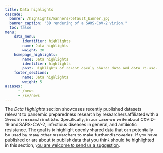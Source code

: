 ```yaml
---
title: Data highlights
cascade:
  banner: /highlights/banners/default_banner.jpg
  banner_caption: "3D rendering of a SARS-CoV-2 virion."
  toc: false
menu:
    data_menu:
        identifier: highlights
        name: Data highlights
        weight: 20
    homepage_highlights:
        name: Data highlights
        identifier: highlights
        post: Highlights of recent openly shared data and data re-use. <a href="/highlights/">See all highlights <i class="bi bi-arrow-right-circle-fill"></i></a>
    footer_sections:
        name: Data highlights
        weight: 5
aliases:
      - /news
      - /sv/news
---
```

The *Data Highlights* section showcases recently published datasets relevant to pandemic preparedness research by researchers affiliated with a Swedish research institute. Specifically, in our case we write about COVID-19 and SARS-CoV-2, infectious diseases in general, and antibiotic resistance. The goal is to highlight openly shared data that can potentially be used by many other researchers to make further discoveries. If you have published or are about to publish data that you think should be highlighted in this section, [you are welcome to send us a suggestion](/suggestions/).
